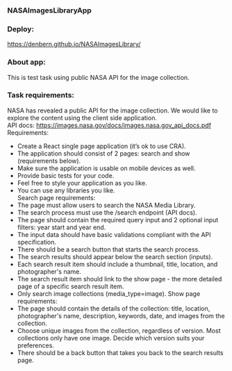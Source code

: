 ### NASAImagesLibraryApp

### Deploy:
<a href=" https://denbern.github.io/NASAImagesLibrary/"> https://denbern.github.io/NASAImagesLibrary/</a>

### About app:
<p>This is test task using public NASA API for the image collection.</p>

### Task requirements:   
NASA has revealed a public API for the image collection. We would like to explore the content using the client side application.         
API docs: https://images.nasa.gov/docs/images.nasa.gov_api_docs.pdf     
Requirements:
- Create a React single page application (it’s ok to use CRA).
- The application should consist of 2 pages: search and show (requirements below).
- Make sure the application is usable on mobile devices as well.
- Provide basic tests for your code.
- Feel free to style your application as you like.
- You can use any libraries you like.     
Search page requirements:
- The page must allow users to search the NASA Media Library.
- The search process must use the /search endpoint (API docs).
- The page should contain the required query input and 2 optional input filters: year start
and year end.
- The input data should have basic validations compliant with the API specification.
- There should be a search button that starts the search process.
- The search results should appear below the search section (inputs).
- Each search result item should include a thumbnail, title, location, and photographer's
name.
- The search result item should link to the show page - the more detailed page of a
specific search result item.
- Only search image collections (media_type=image).
Show page requirements:
- The page should contain the details of the collection: title, location, photographer's
name, description, keywords, date, and images from the collection.
- Choose unique images from the collection, regardless of version. Most collections only
have one image. Decide which version suits your preferences.
- There should be a back button that takes you back to the search results page.

</div>
